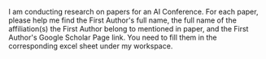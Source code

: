 I am conducting research on papers for an AI Conference. For each paper, please help me find the First Author's full name, the full name of the affiliation(s) the First Author belong to mentioned in paper, and the First Author's Google Scholar Page link. You need to fill them in the corresponding excel sheet under my workspace.